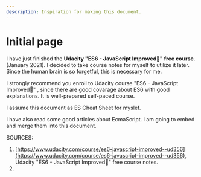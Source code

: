 ```yaml
---
description: Inspiration for making this document.
---
```


# Initial page

I have just finished the **Udacity "ES6 - JavaScript Improved" free course**. \(January 2021\). I decided to take course notes for myself to utilize it later. Since the human brain is so forgetful, this is necessary for me.

I strongly recommend you enroll to Udacity course "ES6 - JavaScript Improved" , since there are good covarage about ES6 with good explanations. It is well-prepared self-paced course.

I assume this document as ES Cheat Sheet for myslef.

I have also read some good articles about EcmaScript. I am going to embed and merge them into this document.

SOURCES:

1. [https://www.udacity.com/course/es6-javascript-improved--ud356](https://www.udacity.com/course/es6-javascript-improved--ud356), Udacity "ES6 - JavaScript Improved" free course notes.
2. 

